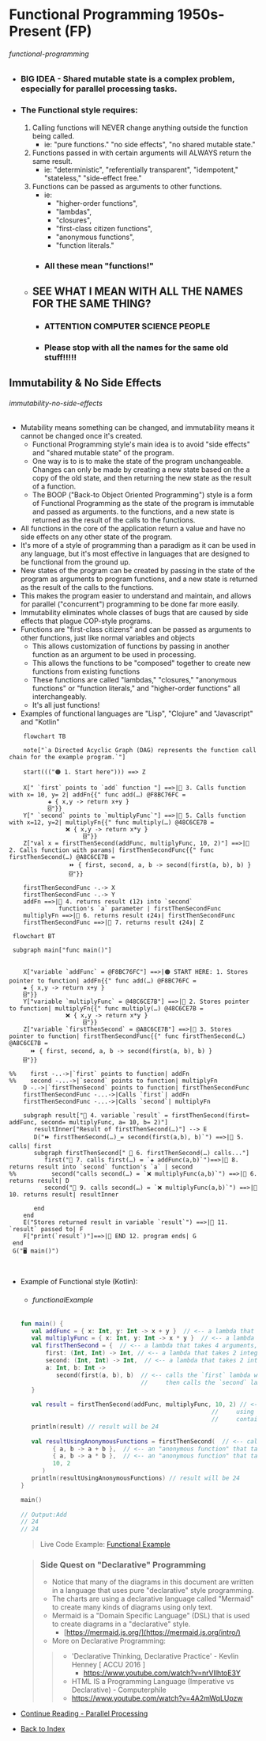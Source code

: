 # Functional Programming 1950s-Present (FP) <a name="FunctionalProgramming"></a>
###### functional-programming
  - ### BIG IDEA - Shared mutable state is a complex problem, especially for parallel processing tasks. 

  - ### The Functional style requires:
    1) Calling functions will NEVER change anything outside the function being called. 
       - ie: "pure functions." "no side effects", "no shared mutable state."
    2) Functions passed in with certain arguments will ALWAYS return the same result.
       - ie: "deterministic", "referentially transparent", "idempotent," "stateless," "side-effect free."
    3) Functions can be passed as arguments to other functions.
       - ie: 
         - "higher-order functions", 
         - "lambdas", 
         - "closures",
         - "first-class citizen functions", 
         - "anonymous functions", 
         - "function literals."
       - ### All these mean "functions!"
       
    - ## SEE WHAT I MEAN WITH ALL THE NAMES FOR THE SAME THING?
      - ### ATTENTION COMPUTER SCIENCE PEOPLE 
      - ### Please stop with all the names for the same old stuff!!!!!   

## Immutability & No Side Effects <a name="immutability-no-side-effects"></a>
###### immutability-no-side-effects
  - Mutability means something can be changed, and immutability means it cannot be changed once it's created.
    - Functional Programming style's main idea is to avoid "side effects" and "shared mutable state" of the program.
    - One way is to is to make the state of the program unchangeable. Changes can only be made by creating a new state
      based on the a copy of the old state, and then returning the new state as the result of a function.
    - The BOOP ("Back-to Object Oriented Programming") style is a form of Functional Programming as the state of the 
      program is immutable and passed as arguments.
      to the functions, and a new state is returned as the result of the calls to the functions.
- All functions in the core of the application return a value and have no side effects on any other state of
  the program.
- It's more of a style of programming than a paradigm as it can be used in any language, but it's most effective
  in languages that are designed to be functional from the ground up.
- New states of the program can be created by passing in the state of the program as arguments to program functions,
  and a new state is returned as the result of the calls to the functions.
- This makes the program easier to understand and maintain, and allows for parallel ("concurrent") programming
  to be done far more easily.
- Immutability eliminates whole classes of bugs that are caused by side effects that plague COP-style programs.
- Functions are "first-class citizens" and can be passed as arguments to other functions, just like normal variables and objects
    - This allows customization of functions by passing in another function as an argument to be used in processing.
    - This allows the functions to be "composed" together to create new functions from existing functions
    - These functions are called "lambdas," "closures," "anonymous functions" or "function literals,"
      and "higher-order functions" all interchangeably. 
    - It's all just functions!
- Examples of functional languages are "Lisp", "Clojure" and "Javascript" and "Kotlin"

```mermaid
    flowchart TB
    
    note["`a Directed Acyclic Graph (DAG) represents the function call chain for the example program.`"]
    
    start((("🟠 1. Start here"))) ==> Z
    
    X[" `first` points to `add` function "] ==>|🔵 3. Calls function with x= 10, y= 2| addFn{{" func add(…) @F8BC76FC =
           ✚ { x,y -> return x+y } 
           ⌺"}}
    Y[" `second` points to `multiplyFunc`"] ==>|🔵 5. Calls function with x=12, y=2| multiplyFn{{" func multiply(…) @48C6CE7B = 
                ❌ { x,y -> return x*y }
                     ⌺"}}
    Z["val x = firstThenSecond(addFunc, multiplyFunc, 10, 2)"] ==>|🔵 2. Calls function with params| firstThenSecondFunc{{" func firstThenSecond(…) @A8C6CE7B =
                 ⏩ { first, second, a, b -> second(first(a, b), b) }
                 ⌺"}}
    
    firstThenSecondFunc -.-> X
    firstThenSecondFunc -.-> Y
    addFn ==>|🔵 4. returns result ❪12❫ into `second`
              function's `a` parameter | firstThenSecondFunc
    multiplyFn ==>|🔵 6. returns result ❪24❫| firstThenSecondFunc
    firstThenSecondFunc ==>|🔵 7. returns result ❪24❫| Z

```


```mermaid
 flowchart BT
 
 subgraph main["func main()"]
    

    X["variable `addFunc` = @F8BC76FC"] ==>|🟠 START HERE: 1. Stores pointer to function| addFn{{" func add(…) @F8BC76FC =
    ✚ { x,y -> return x+y }
    ⌺"}}
    Y["variable `multiplyFunc` = @48C6CE7B"] ==>|🔵 2. Stores pointer to function| multiplyFn{{" func multiply(…) @48C6CE7B = 
                ❌ { x,y -> return x*y }
                     ⌺"}}
    Z["variable `firstThenSecond` = @A8C6CE7B"] ==>|🔵 3. Stores pointer to function| firstThenSecondFunc{{" func firstThenSecond(…) @A8C6CE7B =
      ⏩ { first, second, a, b -> second(first(a, b), b) }
    ⌺"}}
    
%%    first -..->|`first` points to function| addFn
%%    second -...->|`second` points to function| multiplyFn
    D -.->|`firstThenSecond` points to function| firstThenSecondFunc
    firstThenSecondFunc -...->|Calls `first`| addFn
    firstThenSecondFunc -...->|Calls `second`| multiplyFn
    
    subgraph result["🔵 4. variable `result` = firstThenSecond(first= addFunc, second= multiplyFunc, a= 10, b= 2)"]
       resultInner["Result of firstThenSecond(…)"] --> E
       D("⏩ firstThenSecond(…)_= second(first(a,b), b)`") ==>|🔵 5. calls| first
       subgraph firstThenSecond[" 🔵 6. firstThenSecond(…) calls..."]
          first("🔵 7. calls first(…) = `✚ addFunc(a,b)`")==>|🔵 8. returns result into `second` function's `a` | second
%%          second("calls second(…) = `❌ multiplyFunc(a,b)`") ==>|🔵 6. returns result| D
          second("🔵 9. calls second(…) = `❌ multiplyFunc(a,b)`") ==>|🔵 10. returns result| resultInner
          
       end
    end
    E("Stores returned result in variable `result`") ==>|🔵 11. `result` passed to| F
    F["print(`result`)"]==>|🔵 END 12. program ends| G
 end
 G("🖥️ main()")
 
 
 ```

- Example of Functional style (Kotlin):
  - ###### functionalExample
  ```Kotlin
  fun main() {
     val addFunc = { x: Int, y: Int -> x + y }  // <-- a lambda that takes 2 integers and returns the sum of the integers.
     val multiplyFunc = { x: Int, y: Int -> x * y }  // <-- a lambda that takes 2 integers and returns the product of the integers.
     val firstThenSecond = {  // <-- a lambda that takes 4 arguments, 2 functions and 2 integers, and returns the result of the 2 functions. 
         first: (Int, Int) -> Int, // <-- a lambda that takes 2 integers and returns an integer, it's executed first.
         second: (Int, Int) -> Int,  // <-- a lambda that takes 2 integers and returns an integer, it's executed second.
         a: Int, b: Int -> 
            second(first(a, b), b)  // <-- calls the `first` lambda with the 2 integers (a & b), 
                                    //     then calls the `second` lambda with the result of `first()` and the 2nd integer (b)
     }              
     
     val result = firstThenSecond(addFunc, multiplyFunc, 10, 2) // <-- calls the lambda with the 2 functions and 2 integers 
                                                        //     using the "first class citizen" variables that each 
                                                        //     contain a function as a value (also called a lambda.)
     println(result) // result will be 24
     
     val resultUsingAnonymousFunctions = firstThenSecond(  // <-- calls the `firstThenSecond` lambda with the 2 "anonymous functions" and 2 integers.
           { a, b -> a + b },  // <-- an "anonymous function" that takes 2 integers and returns the sum of the integers.
           { a, b -> a * b },  // <-- an "anonymous function" that takes 2 integers and returns the product of the integers.
           10, 2
        )
     println(resultUsingAnonymousFunctions) // result will be 24 
  }
  
  main()
    
  // Output:Add 
  // 24
  // 24
  ```
  > Live Code Example: [Functional Example](src/main/kotlin/functionalExample.kt)

  > ### Side Quest on "Declarative" Programming
  > - Notice that many of the diagrams in this document are written in a language that uses pure "declarative" style programming.
  >- The charts are using a declarative language called "Mermaid" to create many kinds of diagrams using only text.
  >- Mermaid is a "Domain Specific Language" (DSL) that is used to create diagrams in a "declarative" style.
  >   - [https://mermaid.js.org/](https://mermaid.js.org/intro/)
  > - More on Declarative Programming:
  >> - 'Declarative Thinking, Declarative Practice' - Kevlin Henney [ ACCU 2016 ]
  >>   - https://www.youtube.com/watch?v=nrVIlhtoE3Y 
  >> - HTML IS a Programming Language (Imperative vs Declarative) - Computerphile
  >>  - https://www.youtube.com/watch?v=4A2mWqLUpzw


- [Continue Reading - Parallel Processing](./12-ParallelProcessing.md)  
- [Back to Index](README.md)